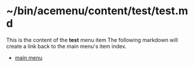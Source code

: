 # ~/bin/acemenu/content/test/test.md

This is the content of the **test** menu item
The following markdown will create a link back 
to the main menu's item index.

* [main menu](../index.md)
